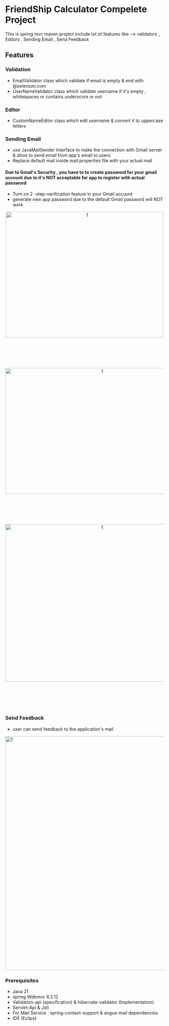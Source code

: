 # FriendShip Calculator Compelete Project
This is spring mvc maven project include lot of features like --> validators , Editors , Sending Email , Send Feedback
## Features
### Validation
- EmailValidator class which validate if email is empty & end with @selenium.com
- UserNameValidator class which validate username if it's empty , whitespaces or contains underscore or not
### Editor
- CustomNameEditor class which edit username & convert it to uppercase letters
### Sending Email
- use JavaMailSender Interface to make the connection with Gmail server & allow to send email from app's email to users
- Replace default mail inside mail.properties file with your actual mail
#### Due to Gmail's Security , you have to  to create password for your gmail account due to it's NOT acceptable for app to register with actual password
- Turn on 2 -step-verification feature in your Gmail account
- generate new app password due to the default Gmail password will NOT work
<p align="center">
<img width="500"  height="400" alt="1" src="https://github.com/user-attachments/assets/2ef4e9fb-cc44-434f-9237-9bec6e663b78" />
</p>
<br><br><br><br>
<p align="center">
<img width="600" height="400" alt="1" src="https://github.com/user-attachments/assets/8d1c4650-5664-4bec-b03a-4cd0fcdde566" />
</p>
 <br><br><br><br>
<p align="center">
<img width="600" height="500" alt="1" src="https://github.com/user-attachments/assets/f843630b-47b9-4a8d-8a70-b39fc739f768" />
</p>
 <br><br><br><br>

### Send Feedback
- user can send feedback to the application's mail
 <img width="947" height="743" alt="1" src="https://github.com/user-attachments/assets/e22efd79-2cb2-4b21-a24e-ad6286ef904d" />
 
### Prerequisites
- Java 21
- spring Webmvc 6.2.12
- Validation-api (specification) & hibernate-validator (Implementation)
- Servlet-Api & Jstl
- For Mail Service : spring-context-support & angus-mail dependencies
- IDE (Eclips)

